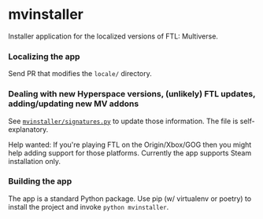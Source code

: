 # mvinstaller

Installer application for the localized versions of FTL: Multiverse.

### Localizing the app

Send PR that modifies the `locale/` directory.

### Dealing with new Hyperspace versions, (unlikely) FTL updates, adding/updating new MV addons

See [`mvinstaller/signatures.py`](mvinstaller/signatures.py) to update those information.
The file is self-explanatory.

Help wanted: If you're playing FTL on the Origin/Xbox/GOG then you might help adding support for those platforms.
Currently the app supports Steam installation only.

### Building the app

The app is a standard Python package. Use pip (w/ virtualenv or poetry) to install the project
and invoke `python mvinstaller`.

